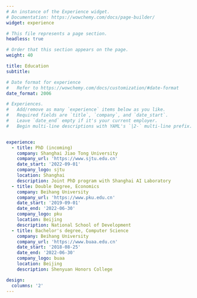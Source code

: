 ```yaml
---
# An instance of the Experience widget.
# Documentation: https://wowchemy.com/docs/page-builder/
widget: experience

# This file represents a page section.
headless: true

# Order that this section appears on the page.
weight: 40

title: Education
subtitle:

# Date format for experience
#   Refer to https://wowchemy.com/docs/customization/#date-format
date_format: 2006

# Experiences.
#   Add/remove as many `experience` items below as you like.
#   Required fields are `title`, `company`, and `date_start`.
#   Leave `date_end` empty if it's your current employer.
#   Begin multi-line descriptions with YAML's `|2-` multi-line prefix.


experience:
  - title: PhD (incoming)
    company: Shanghai Jiao Tong University
    company_url: 'https://www.sjtu.edu.cn'
    date_start: '2022-09-01'
    company_logo: sjtu
    location: Shanghai
    description: Joint PhD program with Shanghai AI Laboratory
  - title: Double Degree, Economics
    company: Beihang University
    company_url: 'https://www.pku.edu.cn'
    date_start: '2019-09-01'
    date_end: '2022-06-30'
    company_logo: pku
    location: Beijing
    description: National School of Development
  - title: Bachelor's degree, Computer Science
    company: Beihang University
    company_url: 'https://www.buaa.edu.cn'
    date_start: '2018-08-25'
    date_end: '2022-06-30'
    company_logo: buaa
    location: Beijing
    description: Shenyuan Honors College

design:
  columns: '2'
---
```


